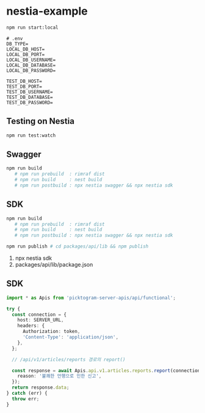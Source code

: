 # nestia-example

```bash
npm run start:local
```

```text
# .env
DB_TYPE=
LOCAL_DB_HOST=
LOCAL_DB_PORT=
LOCAL_DB_USERNAME=
LOCAL_DB_DATABASE=
LOCAL_DB_PASSWORD=

TEST_DB_HOST=
TEST_DB_PORT=
TEST_DB_USERNAME=
TEST_DB_DATABASE=
TEST_DB_PASSWORD=
```

## Testing on Nestia

```bash
npm run test:watch
```

## Swagger

```bash
npm run build
   # npm run prebuild  : rimraf dist
   # npm run build     : nest build
   # npm run postbuild : npx nestia swagger && npx nestia sdk
```


## SDK

```bash
npm run build
   # npm run prebuild  : rimraf dist
   # npm run build     : nest build
   # npm run postbuild : npx nestia swagger && npx nestia sdk

npm run publish # cd packages/api/lib && npm publish
```


1. npx nestia sdk
2. packages/api/lib/package.json

## SDK



```typescript
import * as Apis from 'picktogram-server-apis/api/functional';

try {
  const connection = {
    host: SERVER_URL,
    headers: {
      Authorization: token,
      'Content-Type': 'application/json',
    },
  };

  // /api/v1/articles/reports 경로의 report()

  const response = await Apis.api.v1.articles.reports.report(connection, articleId, {
    reason: '불쾌한 언행으로 인한 신고',
  });
  return response.data;
} catch (err) {
  throw err;
}
```
